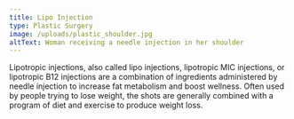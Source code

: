 ```yaml
---
title: Lipo Injection
type: Plastic Surgery
image: /uploads/plastic_shoulder.jpg
altText: Woman receiving a needle injection in her shoulder
---
```


Lipotropic injections, also called lipo injections, lipotropic MIC injections, or lipotropic B12 injections are a combination of ingredients administered by needle injection to increase fat metabolism and boost wellness. Often used by people trying to lose weight, the shots are generally combined with a program of diet and exercise to produce weight loss.
